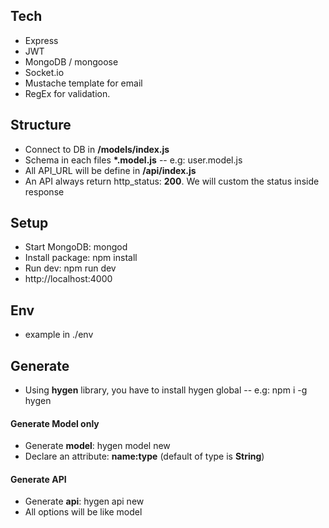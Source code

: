 
## Tech
* Express
* JWT
* MongoDB / mongoose
* Socket.io
* Mustache template for email
* RegEx for validation.

## Structure
* Connect to DB in __/models/index.js__
* Schema in each files __*.model.js__ -- e.g: user.model.js
* All API_URL will be define in __/api/index.js__
* An API always return http_status: __200__. We will custom the status inside response

## Setup
* Start MongoDB: mongod
* Install package: npm install
* Run dev: npm run dev
* http://localhost:4000

## Env
* example in ./env

## Generate
* Using __hygen__ library, you have to install hygen global -- e.g: npm i -g hygen
#### Generate Model only
* Generate __model__: hygen model new
* Declare an attribute: __name:type__ (default of type is __String__)
#### Generate API
* Generate __api__: hygen api new
* All options will be like model